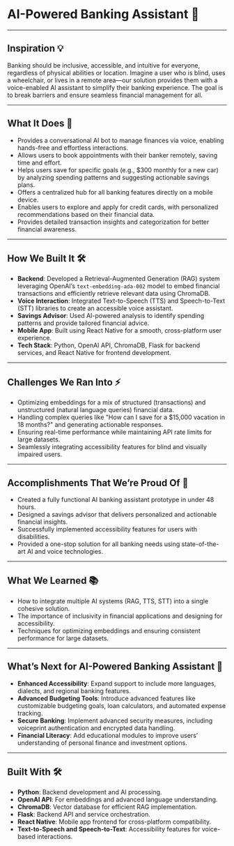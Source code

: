 # **AI-Powered Banking Assistant** 🚀

---

## **Inspiration** 💡  
Banking should be inclusive, accessible, and intuitive for everyone, regardless of physical abilities or location. Imagine a user who is blind, uses a wheelchair, or lives in a remote area—our solution provides them with a voice-enabled AI assistant to simplify their banking experience. The goal is to break barriers and ensure seamless financial management for all.

---

## **What It Does** 🏦  
- Provides a conversational AI bot to manage finances via voice, enabling hands-free and effortless interactions.  
- Allows users to book appointments with their banker remotely, saving time and effort.  
- Helps users save for specific goals (e.g., $300 monthly for a new car) by analyzing spending patterns and suggesting actionable savings plans.  
- Offers a centralized hub for all banking features directly on a mobile device.  
- Enables users to explore and apply for credit cards, with personalized recommendations based on their financial data.  
- Provides detailed transaction insights and categorization for better financial awareness.  

---

## **How We Built It** 🛠️  
- **Backend**: Developed a Retrieval-Augmented Generation (RAG) system leveraging OpenAI’s `text-embedding-ada-002` model to embed financial transactions and efficiently retrieve relevant data using ChromaDB.  
- **Voice Interaction**: Integrated Text-to-Speech (TTS) and Speech-to-Text (STT) libraries to create an accessible voice assistant.  
- **Savings Advisor**: Used AI-powered analysis to identify spending patterns and provide tailored financial advice.  
- **Mobile App**: Built using React Native for a smooth, cross-platform user experience.  
- **Tech Stack**: Python, OpenAI API, ChromaDB, Flask for backend services, and React Native for frontend development.

---

## **Challenges We Ran Into** ⚡  
- Optimizing embeddings for a mix of structured (transactions) and unstructured (natural language queries) financial data.  
- Handling complex queries like "How can I save for a $15,000 vacation in 18 months?" and generating actionable responses.  
- Ensuring real-time performance while maintaining API rate limits for large datasets.  
- Seamlessly integrating accessibility features for blind and visually impaired users.

---

## **Accomplishments That We’re Proud Of** 🎉  
- Created a fully functional AI banking assistant prototype in under 48 hours.  
- Designed a savings advisor that delivers personalized and actionable financial insights.  
- Successfully implemented accessibility features for users with disabilities.  
- Provided a one-stop solution for all banking needs using state-of-the-art AI and voice technologies.

---

## **What We Learned** 📚  
- How to integrate multiple AI systems (RAG, TTS, STT) into a single cohesive solution.  
- The importance of inclusivity in financial applications and designing for accessibility.  
- Techniques for optimizing embeddings and ensuring consistent performance for large datasets.  

---

## **What’s Next for AI-Powered Banking Assistant** 🚀  
- **Enhanced Accessibility**: Expand support to include more languages, dialects, and regional banking features.  
- **Advanced Budgeting Tools**: Introduce advanced features like customizable budgeting goals, loan calculators, and automated expense tracking.  
- **Secure Banking**: Implement advanced security measures, including voiceprint authentication and encrypted data handling.  
- **Financial Literacy**: Add educational modules to improve users’ understanding of personal finance and investment options.  

---

## **Built With** 🛠️  
- **Python**: Backend development and AI processing.  
- **OpenAI API**: For embeddings and advanced language understanding.  
- **ChromaDB**: Vector database for efficient RAG implementation.  
- **Flask**: Backend API and service orchestration.  
- **React Native**: Mobile app frontend for cross-platform compatibility.  
- **Text-to-Speech and Speech-to-Text**: Accessibility features for voice-based interactions.  
